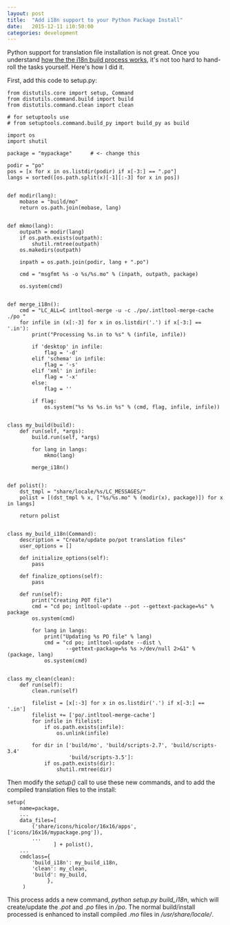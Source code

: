 ```yaml
---
layout: post
title:  "Add i18n support to your Python Package Install"
date:   2015-12-11 i10:50:00
categories: development
---
```


Python support for translation file installation is not great. Once you
understand [how the the i18n build process works], it's not too hard to
hand-roll the tasks yourself. Here's how I did it.

[how the the i18n build process works]: https://davesteele.github.io/debian/development/2015/12/10/i18n-build-flow/

First, add this code to setup.py:


    from distutils.core import setup, Command
    from distutils.command.build import build
    from distutils.command.clean import clean

    # for setuptools use
    # from setuptools.command.build_py import build_py as build
    
    import os
    import shutil
    
    package = "mypackage"      # <- change this
    
    podir = "po"
    pos = [x for x in os.listdir(podir) if x[-3:] == ".po"]
    langs = sorted([os.path.split(x)[-1][:-3] for x in pos])
    
    
    def modir(lang):
        mobase = "build/mo"
        return os.path.join(mobase, lang)
    
    
    def mkmo(lang):
        outpath = modir(lang)
        if os.path.exists(outpath):
            shutil.rmtree(outpath)
        os.makedirs(outpath)
    
        inpath = os.path.join(podir, lang + ".po")
    
        cmd = "msgfmt %s -o %s/%s.mo" % (inpath, outpath, package)
    
        os.system(cmd)
    
    
    def merge_i18n():
        cmd = "LC_ALL=C intltool-merge -u -c ./po/.intltool-merge-cache ./po "
        for infile in (x[:-3] for x in os.listdir('.') if x[-3:] == '.in'):
            print("Processing %s.in to %s" % (infile, infile))
    
            if 'desktop' in infile:
                flag = '-d'
            elif 'schema' in infile:
                flag = '-s'
            elif 'xml' in infile:
                flag = '-x'
            else:
                flag = ''
    
            if flag:
                os.system("%s %s %s.in %s" % (cmd, flag, infile, infile))
    
    
    class my_build(build):
        def run(self, *args):
            build.run(self, *args)
    
            for lang in langs:
                mkmo(lang)
    
            merge_i18n()
    
    
    def polist():
        dst_tmpl = "share/locale/%s/LC_MESSAGES/"
        polist = [(dst_tmpl % x, ["%s/%s.mo" % (modir(x), package)]) for x in langs]
    
        return polist
    
    
    class my_build_i18n(Command):
        description = "Create/update po/pot translation files"
        user_options = []
    
        def initialize_options(self):
            pass
    
        def finalize_options(self):
            pass
    
        def run(self):
            print("Creating POT file")
            cmd = "cd po; intltool-update --pot --gettext-package=%s" % package
            os.system(cmd)
    
            for lang in langs:
                print("Updating %s PO file" % lang)
                cmd = "cd po; intltool-update --dist \
                       --gettext-package=%s %s >/dev/null 2>&1" % (package, lang)
                os.system(cmd)
    
    
    class my_clean(clean):
        def run(self):
            clean.run(self)
    
            filelist = [x[:-3] for x in os.listdir('.') if x[-3:] == '.in']
            filelist += ['po/.intltool-merge-cache']
            for infile in filelist:
                if os.path.exists(infile):
                    os.unlink(infile)
    
            for dir in ['build/mo', 'build/scripts-2.7', 'build/scripts-3.4'
                        'build/scripts-3.5']:
                if os.path.exists(dir):
                    shutil.rmtree(dir)

Then modify the *setup()* call to use these new commands, and to add the
compiled translation files to the install:

    setup(
        name=package,
        ...
        data_files=[
            ('share/icons/hicolor/16x16/apps', ['icons/16x16/mypackage.png']),
            ...
                   ] + polist(),
        ...
        cmdclass={
            'build_i18n': my_build_i18n,
            'clean': my_clean,
            'build': my_build,
                 },
         )

This process adds a new command, *python setup.py build_i18n*, which will
create/update the *.pot* and *.po* files in */po*. The normal build/install
processed is enhanced to install compiled *.mo* files in */usr/share/locale/*.
